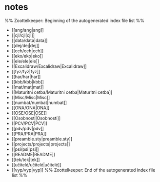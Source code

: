 # notes
%% Zoottelkeeper: Beginning of the autogenerated index file list  %%
-  [[ang/ang|ang]]
-  [[cjl/cjl|cjl]]
-  [[data/data|data]]
-  [[dej/dej|dej]]
-  [[ech/ech|ech]]
-  [[eko/eko|eko]]
-  [[ele/ele|ele]]
-  [[Excalidraw/Excalidraw|Excalidraw]]
-  [[fyz/fyz|fyz]]
-  [[har/har|har]]
-  [[kbb/kbb|kbb]]
-  [[mat/mat|mat]]
-  [[Maturitni cetba/Maturitni cetba|Maturitni cetba]]
-  [[Misc/Misc|Misc]]
-  [[numbat/numbat|numbat]]
-  [[ONA/ONA|ONA]]
-  [[OSE/OSE|OSE]]
-  [[Osobnosti|Osobnosti]]
-  [[PCV/PCV|PCV]]
-  [[pdv/pdv|pdv]]
-  [[PRA/PRA|PRA]]
-  [[preamble.sty|preamble.sty]]
-  [[projects/projects|projects]]
-  [[psi/psi|psi]]
-  [[README|README]]
-  [[tek/tek|tek]]
-  [[učitelé/učitelé|učitelé]]
-  [[vyp/vyp|vyp]]
%% Zoottelkeeper: End of the autogenerated index file list  %%
